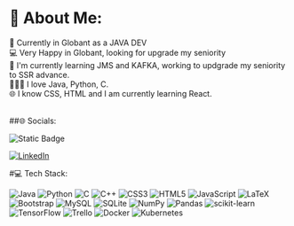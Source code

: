 # 💫 About Me:
💼  Currently in Globant as a JAVA DEV  <br>💻  Very Happy in Globant, looking for upgrade my seniority <br>🦾  I'm currently learning JMS and KAFKA, working to updgrade my seniority to SSR advance.<br>🧑🏿‍💻  I love Java, Python, C. <br>🌐  I know CSS, HTML and I am currently learning React.<br><br>

##🌐 Socials:

![Static Badge](https://img.shields.io/badge/Linkedin-dilero-blue?style=social&logo=linkedin&link=https%3A%2F%2Fwww.linkedin.com%2Fin%2Fdilero%2F)



[![LinkedIn](https://img.shields.io/badge/LinkedIn-%230077B5.svg?logo=linkedin&logoColor=white)](https://www.linkedin.com/in/dilero) 



#💻 Tech Stack:

![Java](https://img.shields.io/badge/JAVA-23ED8B00?style=for-the-badge&logo=oracle)
 ![Python](https://img.shields.io/badge/python-3670A0?style=for-the-badge&logo=python&logoColor=ffdd54) ![C](https://img.shields.io/badge/c-%2300599C.svg?style=for-the-badge&logo=c&logoColor=white) ![C++](https://img.shields.io/badge/c++-%2300599C.svg?style=for-the-badge&logo=c%2B%2B&logoColor=white) ![CSS3](https://img.shields.io/badge/css3-%231572B6.svg?style=for-the-badge&logo=css3&logoColor=white) ![HTML5](https://img.shields.io/badge/html5-%23E34F26.svg?style=for-the-badge&logo=html5&logoColor=white) ![JavaScript](https://img.shields.io/badge/javascript-%23323330.svg?style=for-the-badge&logo=javascript&logoColor=%23F7DF1E) ![LaTeX](https://img.shields.io/badge/latex-%23008080.svg?style=for-the-badge&logo=latex&logoColor=white) ![Bootstrap](https://img.shields.io/badge/bootstrap-%23563D7C.svg?style=for-the-badge&logo=bootstrap&logoColor=white) ![MySQL](https://img.shields.io/badge/mysql-%2300f.svg?style=for-the-badge&logo=mysql&logoColor=white) ![SQLite](https://img.shields.io/badge/sqlite-%2307405e.svg?style=for-the-badge&logo=sqlite&logoColor=white) ![NumPy](https://img.shields.io/badge/numpy-%23013243.svg?style=for-the-badge&logo=numpy&logoColor=white) ![Pandas](https://img.shields.io/badge/pandas-%23150458.svg?style=for-the-badge&logo=pandas&logoColor=white) ![scikit-learn](https://img.shields.io/badge/scikit--learn-%23F7931E.svg?style=for-the-badge&logo=scikit-learn&logoColor=white) ![TensorFlow](https://img.shields.io/badge/TensorFlow-%23FF6F00.svg?style=for-the-badge&logo=TensorFlow&logoColor=white) ![Trello](https://img.shields.io/badge/Trello-%23026AA7.svg?style=for-the-badge&logo=Trello&logoColor=white) ![Docker](https://img.shields.io/badge/Docker-8a2be2?style=for-the-badge&logo=docker) ![Kubernetes](https://img.shields.io/badge/Kubernetes-2455e2?style=for-the-badge&logo=KUBERNETES)








<!--
**dilero80/dilero80** is a ✨ _special_ ✨ repository because its `README.md` (this file) appears on your GitHub profile.

Here are some ideas to get you started:

- 🔭 I’m currently working on Fullstack WordPress SmartPR 
- 🌱 I’m currently learning Java with Globant University
- 
- 👯 I’m looking to collaborate on ...
- 🤔 I’m looking for help with ...
- 💬 Ask me about ...
- 📫 How to reach me: ...
- 😄 Pronouns: ...
- ⚡ Fun fact: ...
-->
